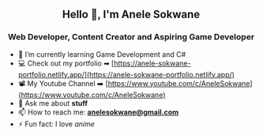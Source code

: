 <h2 align="center"> Hello 👋, I'm Anele Sokwane</h3>
<h3 align="center">Web Developer, Content Creator and Aspiring Game Developer</h3>


- 🌱 I’m currently learning Game Development and C#
- 💻 Check out my portfolio ➡ [https://anele-sokwane-portfolio.netlify.app/](https://anele-sokwane-portfolio.netlify.app/)
- 📽 My Youtube Channel ➡ [https://www.youtube.com/c/AneleSokwane](https://www.youtube.com/c/AneleSokwane)
- 💬 Ask me about <b>stuff</b>
- 📫 How to reach me: **anelesokwane@gmail.com**
- ⚡ Fun fact: I love <i>anime</i>
